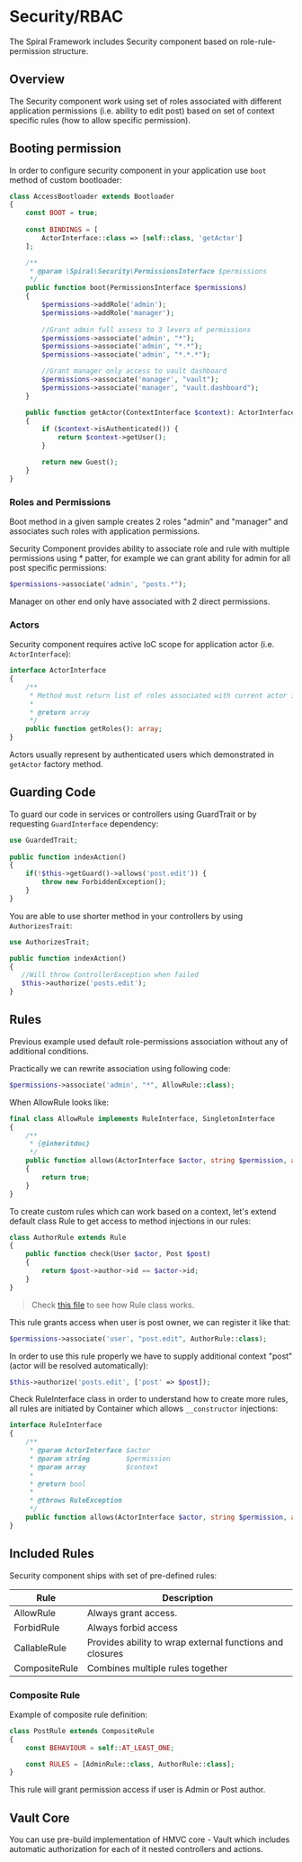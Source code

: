 # Security/RBAC
The Spiral Framework includes Security component based on role-rule-permission structure.

## Overview
The Security component work using set of roles associated with different application permissions (i.e. ability to edit post) based on set of context specific rules (how to allow specific permission).
 
## Booting permission
In order to configure security component in your application use `boot` method of custom bootloader:

```php
class AccessBootloader extends Bootloader
{
    const BOOT = true;
    
    const BINDINGS = [
        ActorInterface::class => [self::class, 'getActor']
    ];

    /**
     * @param \Spiral\Security\PermissionsInterface $permissions
     */
    public function boot(PermissionsInterface $permissions)
    {
        $permissions->addRole('admin');
        $permissions->addRole('manager');
        
        //Grant admin full assess to 3 levers of permissions
        $permissions->associate('admin', "*");
        $permissions->associate('admin', "*.*");
        $permissions->associate('admin', "*.*.*");

        //Grant manager only access to vault dashboard 
        $permissions->associate('manager', "vault");
        $permissions->associate('manager', "vault.dashboard");
    }

    public function getActor(ContextInterface $context): ActorInterface
    {
        if ($context->isAuthenticated()) {
            return $context->getUser();
        }

        return new Guest();
    }
}
```

### Roles and Permissions
Boot method in a given sample creates 2 roles "admin" and "manager" and associates such roles with application permissions.

Security Component provides ability to associate role and rule with multiple permissions using * patter, for example we can grant ability for admin for all post specific permissions:

```php
$permissions->associate('admin', "posts.*");
```

Manager on other end only have associated with 2 direct permissions.

### Actors
Security component requires active IoC scope for application actor (i.e. `ActorInterface`):

```php
interface ActorInterface
{
    /**
     * Method must return list of roles associated with current actor is a form of array.
     *
     * @return array
     */
    public function getRoles(): array;
}
```

Actors usually represent by authenticated users which demonstrated in `getActor` factory method. 

## Guarding Code
To guard our code in services or controllers using GuardTrait or by requesting `GuardInterface` dependency:

```php
use GuardedTrait;
    
public function indexAction()
{
    if(!$this->getGuard()->allows('post.edit')) {
        throw new ForbiddenException();
    }
}

```

You are able to use shorter method in your controllers by using `AuthorizesTrait`:

```php
use AuthorizesTrait;

public function indexAction()
{
   //Will throw ControllerException when failed
   $this->authorize('posts.edit');
}
```

## Rules
Previous example used default role-permissions association without any of additional conditions.

Practically we can rewrite association using following code:

```php
$permissions->associate('admin', "*", AllowRule::class);
```

When AllowRule looks like:

```php
final class AllowRule implements RuleInterface, SingletonInterface
{
    /**
     * {@inheritdoc}
     */
    public function allows(ActorInterface $actor, string $permission, array $context): bool
    {
        return true;
    }
}
```

To create custom rules which can work based on a context, let's extend default class Rule to get access to method injections in our rules:

```php
class AuthorRule extends Rule
{
    public function check(User $actor, Post $post)
    {
        return $post->author->id == $actor->id;
    }
}
```

> Check [this file](https://github.com/spiral/security/blob/master/source/Spiral/Security/Rule.php) to see how Rule class works.

This rule grants access when user is post owner, we can register it like that:

```php
$permissions->associate('user', "post.edit", AuthorRule::class);
```

In order to use this rule properly we have to supply additional context "post" (actor will be resolved automatically):

```php    
$this->authorize('posts.edit', ['post' => $post]);
```

Check RuleInterface class in order to understand how to create more rules, all rules are initiated by Container which allows `__constructor` injections:

```php
interface RuleInterface
{
    /**
     * @param ActorInterface $actor
     * @param string         $permission
     * @param array          $context
     *
     * @return bool
     *
     * @throws RuleException
     */
    public function allows(ActorInterface $actor, string $permission, array $context): bool;
}
```

## Included Rules
Security component ships with set of pre-defined rules:

Rule          | Description
---           | ---
AllowRule     | Always grant access.
ForbidRule    | Always forbid access
CallableRule  | Provides ability to wrap external functions and closures
CompositeRule | Combines multiple rules together

### Composite Rule
Example of composite rule definition:

```php
class PostRule extends CompositeRule
{
    const BEHAVIOUR = self::AT_LEAST_ONE;

    const RULES = [AdminRule::class, AuthorRule::class];
}
```

This rule will grant permission access if user is Admin or Post author.

## Vault Core
You can use pre-build implementation of HMVC core - Vault which includes automatic authorization for each of it nested controllers and actions.
